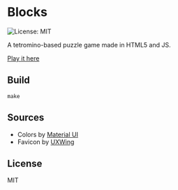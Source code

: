 # Blocks

![License: MIT](https://img.shields.io/badge/license-MIT-green)

A tetromino-based puzzle game made in HTML5 and JS.

[Play it here](https://blocks.verybadfrags.com/)

## Build

```shell
make
```

## Sources

* Colors by [Material UI](https://www.materialui.co/colors)
* Favicon by [UXWing](https://uxwing.com/)

## License

MIT
